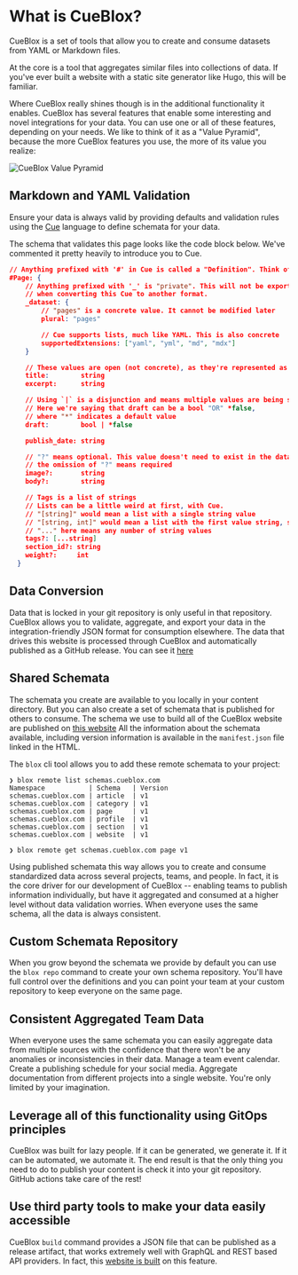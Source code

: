 
# What is CueBlox?

CueBlox is a set of tools that allow you to create and consume datasets from YAML or Markdown files.

At the core is a tool that aggregates similar files into collections of data. If you've ever built a website with a static site generator like Hugo, this will be familiar.

Where CueBlox really shines though is in the additional functionality it enables. CueBlox has several features that enable some interesting and novel integrations for your data. You can use one or all of these features, depending on your needs. We like to think of it as a "Value Pyramid", because the more CueBlox features you use, the more of its value you realize:

![CueBlox Value Pyramid](img/pyramid.png "CueBlox Value Pyramid")


## Markdown and YAML Validation

Ensure your data is always valid by providing defaults and validation rules using the [Cue](https://cuelang.org) language to define schemata for your data.

The schema that validates this page looks like the code block below. We've commented it pretty heavily to introduce you to Cue.

```json
// Anything prefixed with '#' in Cue is called a "Definition". Think of it like a struct.
#Page: {
    // Anything prefixed with '_' is "private". This will not be exported
    // when converting this Cue to another format.
  	_dataset: {
        // "pages" is a concrete value. It cannot be modified later
  		plural: "pages"

        // Cue supports lists, much like YAML. This is also concrete
  		supportedExtensions: ["yaml", "yml", "md", "mdx"]
  	}

    // These values are open (not concrete), as they're represented as types
  	title:        string
  	excerpt:      string

    // Using `|` is a disjunction and means multiple values are being supported.
    // Here we're saying that draft can be a bool "OR" *false,
    // where "*" indicates a default value
  	draft:        bool | *false

  	publish_date: string

    // "?" means optional. This value doesn't need to exist in the data
    // the omission of "?" means required
  	image?:       string
  	body?:        string

    // Tags is a list of strings
    // Lists can be a little weird at first, with Cue.
    // "[string]" would mean a list with a single string value
    // "[string, int]" would mean a list with the first value string, second value int
    // "..." here means any number of string values
  	tags?: [...string]
  	section_id?: string
  	weight?:     int
  }
```

## Data Conversion

Data that is locked in your git repository is only useful in that repository. CueBlox allows you to validate, aggregate, and export your data in the integration-friendly JSON format for consumption elsewhere. The data that drives this website is processed through CueBlox and automatically published as a GitHub release. You can see it [here](https://github.com/cueblox/blox/releases/tag/blox)


## Shared Schemata

The schemata you create are available to you locally in your content directory. But you can also create a set of schemata that is published for others to consume. The schema we use to build all of the CueBlox website are published on [this website](https://schemas.cueblox.com/) All the information about the schemata available, including version information is available in the `manifest.json` file linked in the HTML.

The `blox` cli tool allows you to add these remote schemata to your project:

```
❯ blox remote list schemas.cueblox.com
Namespace           | Schema   | Version
schemas.cueblox.com | article  | v1
schemas.cueblox.com | category | v1
schemas.cueblox.com | page     | v1
schemas.cueblox.com | profile  | v1
schemas.cueblox.com | section  | v1
schemas.cueblox.com | website  | v1

❯ blox remote get schemas.cueblox.com page v1
```

Using published schemata this way allows you to create and consume standardized data across several projects, teams, and people. In fact, it is the core driver for our development of CueBlox -- enabling teams to publish information individually, but have it aggregated and consumed at a higher level without data validation worries. When everyone uses the same schema, all the data is always consistent.

## Custom Schemata Repository

When you grow beyond the schemata we provide by default you can use the `blox repo` command to create your own schema repository. You'll have full control over the definitions and you can point your team at your custom repository to keep everyone on the same page.

## Consistent Aggregated Team Data

When everyone uses the same schemata you can easily aggregate data from multiple sources with the confidence that there won't be any anomalies or inconsistencies in their data. Manage a team event calendar. Create a publishing schedule for your social media. Aggregate documentation from different projects into a single website. You're only limited by your imagination.


## Leverage all of this functionality using GitOps principles

CueBlox was built for lazy people. If it can be generated, we generate it. If it can be automated, we automate it. The end result is that the only thing you need to do to publish your content is check it into your git repository. GitHub actions take care of the rest!


## Use third party tools to make your data easily accessible

CueBlox `build` command provides a JSON file that can be published as a release artifact, that works extremely well with GraphQL and REST based API providers. In fact, this [website is built](https://github.com/cueblox/blox/tree/main/dogfood) on this feature.
